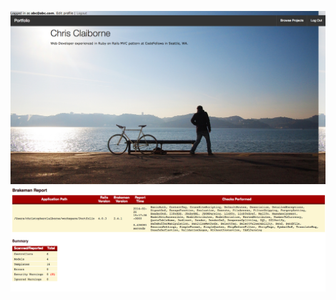 ![alt text](/app/assets/images/screen.png "Screenshot")
![alt text](/app/assets/images/brakeman.png "Brakeman")
